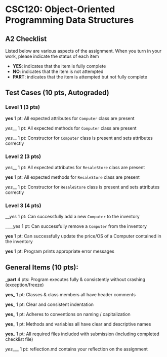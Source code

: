 # CSC120: Object-Oriented Programming Data Structures
## A2 Checklist

Listed below are various aspects of the assignment.  When you turn in your work, please indicate the status of each item

- **YES**: indicates that the item is fully complete
- **NO**: indicates that the item is not attempted
- **PART**: indicates that the item is attempted but not fully complete

## Test Cases (10 pts, Autograded)

### Level 1 (3 pts)

__yes__ 1 pt: All expected attributes for `Computer` class are present

_yes___ 1 pt: All expected methods for `Computer` class are present

_yes___ 1 pt: Constructor for `Computer` class is present and sets attributes correctly

### Level 2 (3 pts)

_yes___ 1 pt: All expected attributes for `ResaleStore` class are present

__yes__ 1 pt: All expected methods for `ResaleStore` class are present

_yes___ 1 pt: Constructor for `ResaleStore` class is present and sets attributes correctly

### Level 3 (4 pts)

___yes_ 1 pt: Can successfully add a new `Computer` to the inventory

____yes 1 pt: Can successfully remove a `Computer` from the inventory

__yes__ 1 pt: Can successfully update the price/OS of a Computer contained in the inventory

__yes__ 1 pt: Program prints appropriate error messages

## General Items (10 pts):

___part__ 4 pts: Program executes fully & consistently without crashing (exception/freeze)

__yes___ 1 pt: Classes & class members all have header comments

__yes___ 1 pt: Clear and consistent indentation

__yes___ 1 pt: Adheres to conventions on naming / capitalization

__yes___ 1 pt: Methods and variables all have clear and descriptive names

__yes___ 1 pt: All required files included with submission (including completed checklist file)

_yes____ 1 pt: reflection.md contains your reflection on the assignment
